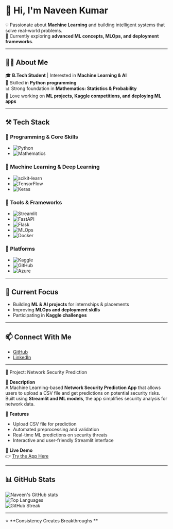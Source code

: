 # 👋 Hi, I'm Naveen Kumar  

💡 Passionate about **Machine Learning** and building intelligent systems that solve real-world problems.  
🌱 Currently exploring **advanced ML concepts, MLOps, and deployment frameworks**.  

---

## 🧑‍💻 About Me  
🎓 **B.Tech Student** | Interested in **Machine Learning & AI**  
🐍 Skilled in **Python programming**  
📊 Strong foundation in **Mathematics: Statistics & Probability**  
🚀 Love working on **ML projects, Kaggle competitions, and deploying ML apps**  

---

## ⚒️ Tech Stack  

### 🔹 Programming & Core Skills  
- ![Python](https://img.shields.io/badge/Python-3776AB?style=flat&logo=python&logoColor=white)  
- ![Mathematics](https://img.shields.io/badge/Mathematics-Logic-brightgreen?style=flat)  

### 🔹 Machine Learning & Deep Learning  
- ![scikit-learn](https://img.shields.io/badge/scikit--learn-F7931E?style=flat&logo=scikit-learn&logoColor=white)  
- ![TensorFlow](https://img.shields.io/badge/TensorFlow-FF6F00?style=flat&logo=tensorflow&logoColor=white)  
- ![Keras](https://img.shields.io/badge/Keras-D00000?style=flat&logo=keras&logoColor=white)  

### 🔹 Tools & Frameworks  
- ![Streamlit](https://img.shields.io/badge/Streamlit-FF4B4B?style=flat&logo=streamlit&logoColor=white)  
- ![FastAPI](https://img.shields.io/badge/FastAPI-009688?style=flat&logo=fastapi&logoColor=white)  
- ![Flask](https://img.shields.io/badge/Flask-000000?style=flat&logo=flask&logoColor=white)  
- ![MLOps](https://img.shields.io/badge/MLOps-009688?style=flat&logo=mlflow&logoColor=white)  
- ![Docker](https://img.shields.io/badge/Docker-2496ED?style=flat&logo=docker&logoColor=white)  

### 🔹 Platforms  
- ![Kaggle](https://img.shields.io/badge/Kaggle-20BEFF?style=flat&logo=kaggle&logoColor=white)  
- ![GitHub](https://img.shields.io/badge/GitHub-181717?style=flat&logo=github&logoColor=white)  
- ![Azure](https://img.shields.io/badge/Azure-0078D4?style=flat&logo=microsoft-azure&logoColor=white)  

---

## 📌 Current Focus  
- Building **ML & AI projects** for internships & placements  
- Improving **MLOps and deployment skills**  
- Participating in **Kaggle challenges**  

---

## 📫 Connect With Me  
- [GitHub](https://github.com/Naveenkumar-2007/)  
- [LinkedIn](https://www.linkedin.com/in/naveen-kumar-chapala-69980533b/)

---
🔐 Project: Network Security Prediction  

📌 **Description**  
A Machine Learning-based **Network Security Prediction App** that allows users to upload a CSV file and get predictions on potential security risks.  
Built using **Streamlit and ML models**, the app simplifies security analysis for network data.  

📂 **Features**  
- Upload CSV file for prediction  
- Automated preprocessing and validation  
- Real-time ML predictions on security threats  
- Interactive and user-friendly Streamlit interface  

🚀 **Live Demo**  
👉 [Try the App Here](https://naveenkumar-2007-security-app-gsmyb0.streamlit.app/)  


---

## 📊 GitHub Stats  

![Naveen's GitHub stats](https://github-readme-stats.vercel.app/api?username=YOUR_GITHUB_USERNAME&show_icons=true&theme=tokyonight)  
![Top Languages](https://github-readme-stats.vercel.app/api/top-langs/?username=YOUR_GITHUB_USERNAME&layout=compact&theme=tokyonight)  
![GitHub Streak](https://streak-stats.demolab.com/?user=YOUR_GITHUB_USERNAME&theme=tokyonight)  

---
⭐️ **Consistency Creates Breakthroughs **

